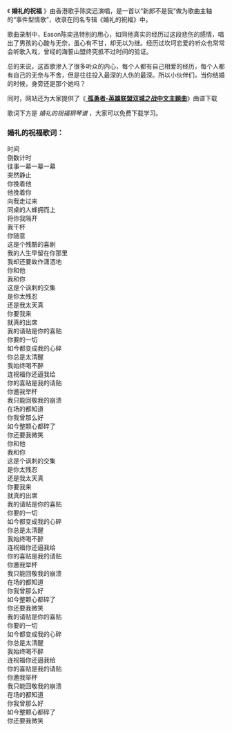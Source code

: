 

《 **婚礼的祝福** 》由香港歌手陈奕迅演唱，是一首以“新郎不是我”做为歌曲主轴的“事件型情歌”，收录在同名专辑《婚礼的祝福》中。

歌曲录制中，Eason陈奕迅特别的用心，如同他真实的经历过这段悲伤的感情，唱出了男孩的心酸与无奈，虽心有不甘，却无以为继。经历过坎坷恋爱的听众也常常会听歌入戏，曾经的海誓山盟终究抵不过时间的验证。

总的来说，这首歌渗入了很多听众的内心，每个人都有自己相爱的经历，每个人都有自己的无奈与不舍，但是往往投入最深的人伤的最深。所以小伙伴们，当你结婚的时候，身旁还是那个她吗？

同时，网站还为大家提供了《[ **孤勇者-英雄联盟双城之战中文主题曲**](Music-13674.html "孤勇者-
英雄联盟双城之战中文主题曲")》曲谱下载

歌词下方是 _婚礼的祝福钢琴谱_ ，大家可以免费下载学习。

### 婚礼的祝福歌词：

时间  
倒数计时  
往事一幕一幕一幕  
突然静止  
你挽着他  
他挽着你  
向我走过来  
同桌的人蜂拥而上  
将你我隔开  
我干杯  
你随意  
这是个残酷的喜剧  
我的人生早留在你那里  
我却还要故作潇洒地  
你和他  
我和你  
这是个讽刺的交集  
是你太残忍  
还是我太天真  
你要我来  
就真的出席  
我的请贴是你的喜贴  
你要的一切  
如今都变成我的心碎  
你总是太清醒  
我始终喝不醉  
连祝福你还逼我给  
你的喜贴是我的请贴  
你邀我举杯  
我只能回敬我的崩溃  
在场的都知道  
你我曾那么好  
如今整颗心都碎了  
你还要我微笑  
你和他  
我和你  
这是个讽刺的交集  
是你太残忍  
还是我太天真  
你要我来  
就真的出席  
我的请贴是你的喜贴  
你要的一切  
如今都变成我的心碎  
你总是太清醒  
我始终喝不醉  
连祝福你还逼我给  
你的喜贴是我的请贴  
你邀我举杯  
我只能回敬我的崩溃  
在场的都知道  
你我曾那么好  
如今整颗心都碎了  
你还要我微笑  
我的请贴是你的喜贴  
你要的一切  
如今都变成我的心碎  
你总是太清醒  
我始终喝不醉  
连祝福你还逼我给  
你的喜贴是我的请贴  
你邀我举杯  
我只能回敬我的崩溃  
在场的都知道  
你我曾那么好  
如今整颗心都碎了  
你还要我微笑

